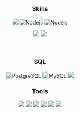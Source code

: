<div align='center'>
  
<br>
  
<!--👋 Hi, I’m john park-->
  
<h3 align="center"><b> Skills </b></h3>

<img src="https://img.shields.io/badge/typescirpt-3178C6?style=for-the-badge&logo=typescript&logoColor=white">
<img alt="Nodejs" src="https://img.shields.io/badge/Node.js-339933?style=for-the-badge&logo=Node.js&logoColor=white">
<img alt="Nodejs" src="https://img.shields.io/badge/nestjs-E0234E?style=for-the-badge&logo=nestjs&logoColor=white">

<br/>

 <a href="" target="_blank"><img src="https://img.shields.io/badge/swift-FA7343?style=for-the-badge&logo=swift&logoColor=FFFFFF"/></a>
  <a href="" target="_blank"><img src="https://img.shields.io/badge/-C-%23A8B9CC?style=for-the-badge&logo=C&logoColor=white"/></a>
 
 


 
 <br/>
 
 <h3 align="center"><b>SQL</b></h3>
 
 <img alt="PostgreSQL" src="https://img.shields.io/badge/PostgreSQL-316192?style=for-the-badge&logo=postgresql&logoColor=white">
 
  <img alt="MySQL" src="https://img.shields.io/badge/MySQL-005C84?style=for-the-badge&logo=mysql&logoColor=white">
  
  <img src="https://img.shields.io/badge/realm-39477F?style=for-the-badge&logo=realm&logoColor=FFFFFF">
 
 <br/>
 
 <h3 align="center"><b>Tools</b></h3>
  
  <a href="" target="_blank"><img src="https://img.shields.io/badge/xcode-147EFB?style=for-the-badge&logo=xcode&logoColor=FFFFFF"/></a> 
  <a href="" target="_blank"><img src="https://img.shields.io/badge/cocoapods-EE3322?style=for-the-badge&logo=cocoapods&logoColor=FFFFFF"/></a>
  <a href="" target="_blank"><img src="https://img.shields.io/badge/spm-000000?style=for-the-badge&logo=apple&logoColor=FFFFFF"/></a>
  <a href="" target="_blank"><img src="https://img.shields.io/badge/vsc-007ACC?style=for-the-badge&logo=visualstudiocode&logoColor=FFFFFF"/></a> 
  <a href="" target="_blank"><img src="https://img.shields.io/badge/figma-F24E1E?style=for-the-badge&logo=figma&logoColor=FFFFFF"/></a> 
  <a href="" target="_blank"><img src="https://img.shields.io/badge/git-F05032?style=for-the-badge&logo=git&logoColor=FFFFFF"/></a> 

 <br/>  

 

  </div>


 

